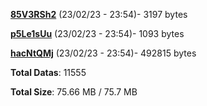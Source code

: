 [**85V3RSh2**](/data/85V3RSh2.txt) (23/02/23 - 23:54)- 3197 bytes

[**p5Le1sUu**](/data/p5Le1sUu.txt) (23/02/23 - 23:54)- 1093 bytes

[**hacNtQMj**](/data/hacNtQMj.txt) (23/02/23 - 23:54)- 492815 bytes

**Total Datas**: 11555

**Total Size**: 75.66 MB / 75.7 MB
